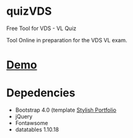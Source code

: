# quizVDS
Free Tool for VDS - VL Quiz

Tool Online in preparation for the VDS VL exam.

# <a href="" target="_blank">Demo</a>

# Depedencies

- Bootstrap 4.0 (template <a href="https://startbootstrap.com/themes/stylish-portfolio/" target="_blank">Stylish Portfolio</a>
- jQuery
- Fontawsome
- datatables 1.10.18
